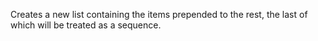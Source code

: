   Creates a new list containing the items prepended to the rest, the
  last of which will be treated as a sequence.